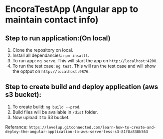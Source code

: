 # EncoraTestApp (Angular app to maintain contact info)



## Step to run application:(On local)

1. Clone the repository on local.
2. Install all dependancies: `npm insatll`.
3. To run app: `ng serve`.
      This will start the app on `http://localhost:4200`.
4. To run the test case: `ng test`.
      This will run the test case and will show the optput on `http://localhost:9876`.



## Step to create build and deploy application (aws s3 bucket):

1. To create build: `ng build --prod`.
2. Build files will be available in `/dist` folder.
3. Now upload it to S3 bucket.

Referance: `https://levelup.gitconnected.com/learn-how-to-create-and-deploy-the-angular-application-to-aws-serverless-s3-81f8a838b563`
